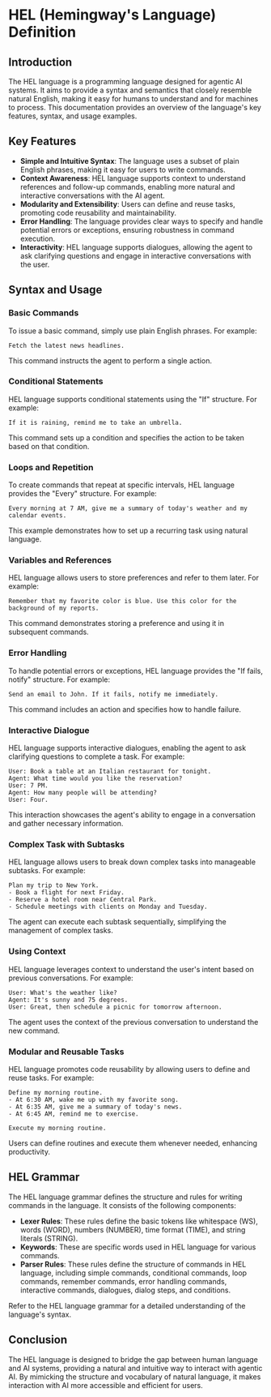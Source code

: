 # HEL (Hemingway's Language) Definition

## Introduction

The HEL language is a programming language designed for agentic AI systems. It aims to provide a syntax and semantics that closely resemble natural English, making it easy for humans to understand and for machines to process. This documentation provides an overview of the language's key features, syntax, and usage examples.

## Key Features

- **Simple and Intuitive Syntax**: The language uses a subset of plain English phrases, making it easy for users to write commands.
- **Context Awareness**: HEL language supports context to understand references and follow-up commands, enabling more natural and interactive conversations with the AI agent.
- **Modularity and Extensibility**: Users can define and reuse tasks, promoting code reusability and maintainability.
- **Error Handling**: The language provides clear ways to specify and handle potential errors or exceptions, ensuring robustness in command execution.
- **Interactivity**: HEL language supports dialogues, allowing the agent to ask clarifying questions and engage in interactive conversations with the user.

## Syntax and Usage

### Basic Commands

To issue a basic command, simply use plain English phrases. For example:

```
Fetch the latest news headlines.
```

This command instructs the agent to perform a single action.

### Conditional Statements

HEL language supports conditional statements using the "If" structure. For example:

```
If it is raining, remind me to take an umbrella.
```

This command sets up a condition and specifies the action to be taken based on that condition.

### Loops and Repetition

To create commands that repeat at specific intervals, HEL language provides the "Every" structure. For example:

```
Every morning at 7 AM, give me a summary of today's weather and my calendar events.
```

This example demonstrates how to set up a recurring task using natural language.

### Variables and References

HEL language allows users to store preferences and refer to them later. For example:

```
Remember that my favorite color is blue. Use this color for the background of my reports.
```

This command demonstrates storing a preference and using it in subsequent commands.

### Error Handling

To handle potential errors or exceptions, HEL language provides the "If fails, notify" structure. For example:

```
Send an email to John. If it fails, notify me immediately.
```

This command includes an action and specifies how to handle failure.

### Interactive Dialogue

HEL language supports interactive dialogues, enabling the agent to ask clarifying questions to complete a task. For example:

```
User: Book a table at an Italian restaurant for tonight.
Agent: What time would you like the reservation?
User: 7 PM.
Agent: How many people will be attending?
User: Four.
```

This interaction showcases the agent's ability to engage in a conversation and gather necessary information.

### Complex Task with Subtasks

HEL language allows users to break down complex tasks into manageable subtasks. For example:

```
Plan my trip to New York.
- Book a flight for next Friday.
- Reserve a hotel room near Central Park.
- Schedule meetings with clients on Monday and Tuesday.
```

The agent can execute each subtask sequentially, simplifying the management of complex tasks.

### Using Context

HEL language leverages context to understand the user's intent based on previous conversations. For example:

```
User: What's the weather like?
Agent: It's sunny and 75 degrees.
User: Great, then schedule a picnic for tomorrow afternoon.
```

The agent uses the context of the previous conversation to understand the new command.

### Modular and Reusable Tasks

HEL language promotes code reusability by allowing users to define and reuse tasks. For example:

```
Define my morning routine.
- At 6:30 AM, wake me up with my favorite song.
- At 6:35 AM, give me a summary of today's news.
- At 6:45 AM, remind me to exercise.

Execute my morning routine.
```

Users can define routines and execute them whenever needed, enhancing productivity.

## HEL Grammar

The HEL language grammar defines the structure and rules for writing commands in the language. It consists of the following components:

- **Lexer Rules**: These rules define the basic tokens like whitespace (WS), words (WORD), numbers (NUMBER), time format (TIME), and string literals (STRING).
- **Keywords**: These are specific words used in HEL language for various commands.
- **Parser Rules**: These rules define the structure of commands in HEL language, including simple commands, conditional commands, loop commands, remember commands, error handling commands, interactive commands, dialogues, dialog steps, and conditions.

Refer to the HEL language grammar for a detailed understanding of the language's syntax.

## Conclusion

The HEL language is designed to bridge the gap between human language and AI systems, providing a natural and intuitive way to interact with agentic AI. By mimicking the structure and vocabulary of natural language, it makes interaction with AI more accessible and efficient for users.